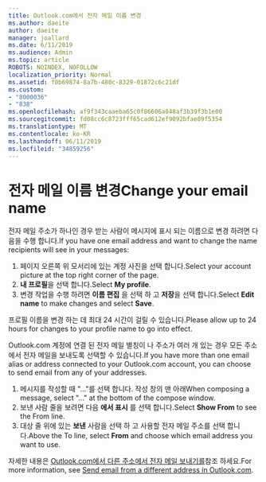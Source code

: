 ```yaml
---
title: Outlook.com에서 전자 메일 이름 변경
ms.author: daeite
author: daeite
manager: joallard
ms.date: 6/11/2019
ms.audience: Admin
ms.topic: article
ROBOTS: NOINDEX, NOFOLLOW
localization_priority: Normal
ms.assetid: f0b69874-8a7b-480c-8329-01872c6c21df
ms.custom:
- "8000036"
- "838"
ms.openlocfilehash: af9f343caaeba65c0f86606a048af3b39f3b1e00
ms.sourcegitcommit: fd08cc6c8723fff65cad612ef9092bfae89f5354
ms.translationtype: MT
ms.contentlocale: ko-KR
ms.lasthandoff: 06/11/2019
ms.locfileid: "34859256"
---
```

# <a name="change-your-email-name"></a><span data-ttu-id="e16e8-102">전자 메일 이름 변경</span><span class="sxs-lookup"><span data-stu-id="e16e8-102">Change your email name</span></span>

<span data-ttu-id="e16e8-103">전자 메일 주소가 하나인 경우 받는 사람이 메시지에 표시 되는 이름으로 변경 하려면 다음을 수행 합니다.</span><span class="sxs-lookup"><span data-stu-id="e16e8-103">If you have one email address and want to change the name recipients will see in your messages:</span></span>
  
1. <span data-ttu-id="e16e8-104">페이지 오른쪽 위 모서리에 있는 계정 사진을 선택 합니다.</span><span class="sxs-lookup"><span data-stu-id="e16e8-104">Select your account picture at the top right corner of the page.</span></span>
2. <span data-ttu-id="e16e8-105">**내 프로필**을 선택 합니다.</span><span class="sxs-lookup"><span data-stu-id="e16e8-105">Select **My profile**.</span></span>
3. <span data-ttu-id="e16e8-106">변경 작업을 수행 하려면 **이름 편집** 을 선택 하 고 **저장**을 선택 합니다.</span><span class="sxs-lookup"><span data-stu-id="e16e8-106">Select **Edit name** to make changes and select **Save**.</span></span>

<span data-ttu-id="e16e8-107">프로필 이름을 변경 하는 데 최대 24 시간이 걸릴 수 있습니다.</span><span class="sxs-lookup"><span data-stu-id="e16e8-107">Please allow up to 24 hours for changes to your profile name to go into effect.</span></span>
  
<span data-ttu-id="e16e8-108">Outlook.com 계정에 연결 된 전자 메일 별칭이 나 주소가 여러 개 있는 경우 모든 주소에서 전자 메일을 보내도록 선택할 수 있습니다.</span><span class="sxs-lookup"><span data-stu-id="e16e8-108">If you have more than one email alias or address connected to your Outlook.com account, you can choose to send email from any of your addresses.</span></span>
  
1. <span data-ttu-id="e16e8-109">메시지를 작성할 때 "..."를 선택 합니다. 작성 창의 맨 아래</span><span class="sxs-lookup"><span data-stu-id="e16e8-109">When composing a message, select "..." at the bottom of the compose window.</span></span>
1. <span data-ttu-id="e16e8-110">보낸 사람 줄을 보려면 다음 **에서 표시** 를 선택 합니다.</span><span class="sxs-lookup"><span data-stu-id="e16e8-110">Select **Show From** to see the From line.</span></span>
1. <span data-ttu-id="e16e8-111">대상 줄 위에 있는 **보낸** 사람을 선택 하 고 사용할 전자 메일 주소를 선택 합니다.</span><span class="sxs-lookup"><span data-stu-id="e16e8-111">Above the To line, select **From** and choose which email address you want to use.</span></span>

<span data-ttu-id="e16e8-112">자세한 내용은 [Outlook.com에서 다른 주소에서 전자 메일 보내기를](https://go.microsoft.com/fwlink/p/?linkid=2001701&amp;clcid=0x409)참조 하세요.</span><span class="sxs-lookup"><span data-stu-id="e16e8-112">For more information, see [Send email from a different address in Outlook.com](https://go.microsoft.com/fwlink/p/?linkid=2001701&amp;clcid=0x409).</span></span>